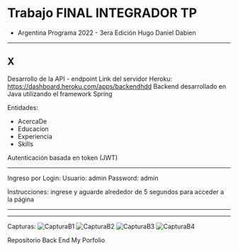 # Trabajo FINAL INTEGRADOR TP 
- Argentina Programa 2022 - 3era Edición
Hugo Daniel Dabien

-----------------------------------------------------------------
X
-----------------------------------------------------------------


Desarrollo de la API - endpoint
Link del servidor Heroku: https://dashboard.heroku.com/apps/backendhdd
Backend desarrollado en Java utilizando el framework Spring

Entidades:
- AcercaDe
- Educacion
- Experiencia
- Skills

Autenticación basada en token (JWT)

----------------------------------------------------------------

Ingreso por Login: 
Usuario: admin
Password: admin

Instrucciones: ingrese y aguarde alrededor de 5 segundos para acceder a la página

----------------------------------------------------------------------

----------------------------------------------------------------------

Capturas:
![CapturaB1](https://user-images.githubusercontent.com/104176100/202563887-d410d8fe-7d41-4193-ac1c-c88d64b0c3fa.JPG)
![CapturaB2](https://user-images.githubusercontent.com/104176100/202563896-6de60d51-8518-4547-80cb-f89fd4cf1dae.JPG)
![CapturaB3](https://user-images.githubusercontent.com/104176100/202563902-8c450db9-61ec-4579-a35f-c4faba1ca60f.JPG)
![CapturaB4](https://user-images.githubusercontent.com/104176100/202563909-54845f12-baad-4594-9328-f1d88cb97f36.JPG)



Repositorio Back End
My Porfolio


